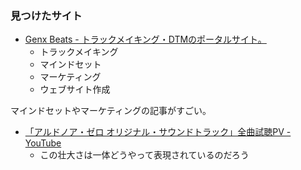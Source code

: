 ### 見つけたサイト

- [Genx Beats - トラックメイキング・DTMのポータルサイト。](http://genxbeats.com/)
    - トラックメイキング
    - マインドセット
    - マーケティング
    - ウェブサイト作成

マインドセットやマーケティングの記事がすごい。


- [「アルドノア・ゼロ オリジナル・サウンドトラック」全曲試聴PV - YouTube](https://www.youtube.com/watch?v=Yr_JCil34Ls)
    - この壮大さは一体どうやって表現されているのだろう
